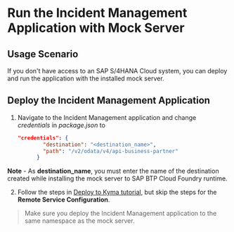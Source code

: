 # Run the Incident Management Application with Mock Server

## Usage Scenario

If you don't have access to an SAP S/4HANA Cloud system, you can deploy and run the application with the installed mock server.

## Deploy the Incident Management Application

1. Navigate to the Incident Management application and change *credentials* in *package.json* to 
    ```json
    "credentials": {
            "destination": "<destination_name>",
            "path": "/v2/odata/v4/api-business-partner"
          }
    ```
**Note** - As **destination_name**, you must enter the name of the destination created while installing the mock server to SAP BTP Cloud Foundry runtime.

2. Follow the steps in [Deploy to Kyma tutorial](./deploy-to-kyma.md), but skip the steps for the **Remote Service Configuration**.
>Make sure you deploy the Incident Management application to the same namespace as the mock server.
